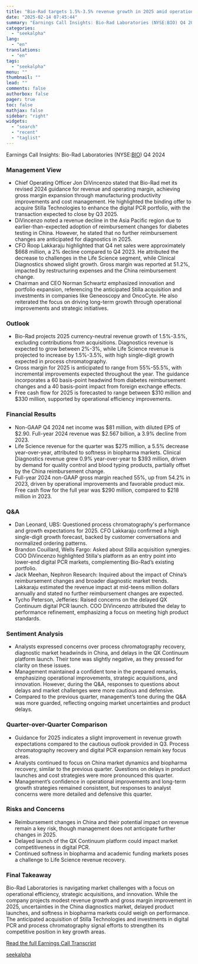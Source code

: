 ```yaml
---
title: "Bio-Rad targets 1.5%-3.5% revenue growth in 2025 amid operational improvements and new acquisitions"
date: "2025-02-14 07:45:44"
summary: "Earnings Call Insights: Bio-Rad Laboratories (NYSE:BIO) Q4 2024 Management View Chief Operating Officer Jon DiVincenzo stated that Bio-Rad met its revised 2024 guidance for revenue and operating margin, achieving gross margin expansion through manufacturing productivity improvements and cost management. He highlighted the binding offer to acquire Stilla Technologies to enhance..."
categories:
  - "seekalpha"
lang:
  - "en"
translations:
  - "en"
tags:
  - "seekalpha"
menu: ""
thumbnail: ""
lead: ""
comments: false
authorbox: false
pager: true
toc: false
mathjax: false
sidebar: "right"
widgets:
  - "search"
  - "recent"
  - "taglist"
---
```


Earnings Call Insights: Bio-Rad Laboratories (NYSE:[BIO](https://seekingalpha.com/symbol/BIO "Bio-Rad Laboratories, Inc.")) Q4 2024

### Management View

* Chief Operating Officer Jon DiVincenzo stated that Bio-Rad met its revised 2024 guidance for revenue and operating margin, achieving gross margin expansion through manufacturing productivity improvements and cost management. He highlighted the binding offer to acquire Stilla Technologies to enhance the digital PCR portfolio, with the transaction expected to close by Q3 2025.
* DiVincenzo noted a revenue decline in the Asia Pacific region due to earlier-than-expected adoption of reimbursement changes for diabetes testing in China. However, he stated that no further reimbursement changes are anticipated for diagnostics in 2025.
* CFO Roop Lakkaraju highlighted that Q4 net sales were approximately $668 million, a 2% decline compared to Q4 2023. He attributed the decrease to challenges in the Life Science segment, while Clinical Diagnostics showed slight growth. Gross margin was reported at 51.2%, impacted by restructuring expenses and the China reimbursement change.
* Chairman and CEO Norman Schwartz emphasized innovation and portfolio expansion, referencing the anticipated Stilla acquisition and investments in companies like Geneoscopy and OncoCyte. He also reiterated the focus on driving long-term growth through operational improvements and strategic initiatives.

### Outlook

* Bio-Rad projects 2025 currency-neutral revenue growth of 1.5%-3.5%, excluding contributions from acquisitions. Diagnostics revenue is expected to grow between 2%-3%, while Life Science revenue is projected to increase by 1.5%-3.5%, with high single-digit growth expected in process chromatography.
* Gross margin for 2025 is anticipated to range from 55%-55.5%, with incremental improvements expected throughout the year. The guidance incorporates a 60 basis-point headwind from diabetes reimbursement changes and a 40 basis-point impact from foreign exchange effects.
* Free cash flow for 2025 is forecasted to range between $310 million and $330 million, supported by operational efficiency improvements.

### Financial Results

* Non-GAAP Q4 2024 net income was $81 million, with diluted EPS of $2.90. Full-year 2024 revenue was $2.567 billion, a 3.9% decline from 2023.
* Life Science revenue for the quarter was $275 million, a 5.5% decrease year-over-year, attributed to softness in biopharma markets. Clinical Diagnostics revenue grew 0.9% year-over-year to $393 million, driven by demand for quality control and blood typing products, partially offset by the China reimbursement change.
* Full-year 2024 non-GAAP gross margin reached 55%, up from 54.2% in 2023, driven by operational improvements and favorable product mix. Free cash flow for the full year was $290 million, compared to $218 million in 2023.

### Q&A

* Dan Leonard, UBS: Questioned process chromatography's performance and growth expectations for 2025. CFO Lakkaraju confirmed a high single-digit growth forecast, backed by customer conversations and normalized ordering patterns.
* Brandon Couillard, Wells Fargo: Asked about Stilla acquisition synergies. COO DiVincenzo highlighted Stilla's platform as an entry point into lower-end digital PCR markets, complementing Bio-Rad’s existing portfolio.
* Jack Meehan, Nephron Research: Inquired about the impact of China’s reimbursement changes and broader diagnostic market trends. Lakkaraju estimated the revenue impact at mid-teens million dollars annually and stated no further reimbursement changes are expected.
* Tycho Peterson, Jefferies: Raised concerns on the delayed QX Continuum digital PCR launch. COO DiVincenzo attributed the delay to performance refinement, emphasizing a focus on meeting high product standards.

### Sentiment Analysis

* Analysts expressed concerns over process chromatography recovery, diagnostic market headwinds in China, and delays in the QX Continuum platform launch. Their tone was slightly negative, as they pressed for clarity on these issues.
* Management maintained a confident tone in the prepared remarks, emphasizing operational improvements, strategic acquisitions, and innovation. However, during the Q&A, responses to questions about delays and market challenges were more cautious and defensive.
* Compared to the previous quarter, management’s tone during the Q&A was more guarded, reflecting ongoing market uncertainties and product delays.

### Quarter-over-Quarter Comparison

* Guidance for 2025 indicates a slight improvement in revenue growth expectations compared to the cautious outlook provided in Q3. Process chromatography recovery and digital PCR expansion remain key focus areas.
* Analysts continued to focus on China market dynamics and biopharma recovery, similar to the previous quarter. Questions on delays in product launches and cost strategies were more pronounced this quarter.
* Management’s confidence in operational improvements and long-term growth strategies remained consistent, but responses to analyst concerns were more detailed and defensive this quarter.

### Risks and Concerns

* Reimbursement changes in China and their potential impact on revenue remain a key risk, though management does not anticipate further changes in 2025.
* Delayed launch of the QX Continuum platform could impact market competitiveness in digital PCR.
* Continued softness in biopharma and academic funding markets poses a challenge to Life Science revenue recovery.

### Final Takeaway

Bio-Rad Laboratories is navigating market challenges with a focus on operational efficiency, strategic acquisitions, and innovation. While the company projects modest revenue growth and gross margin improvement in 2025, uncertainties in the China diagnostics market, delayed product launches, and softness in biopharma markets could weigh on performance. The anticipated acquisition of Stilla Technologies and investments in digital PCR and process chromatography signal efforts to strengthen its competitive position in key growth areas.

[Read the full Earnings Call Transcript](https://seekingalpha.com/symbol/BIO/earnings/transcripts)

[seekalpha](https://seekingalpha.com/news/4408352-bio-rad-targets-1_5-percentminus-3_5-percent-revenue-growth-in-2025-amid-operational)
